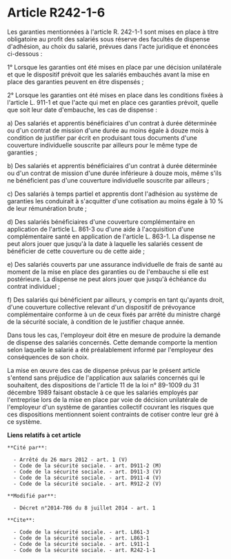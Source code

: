 # Article R242-1-6

Les garanties mentionnées à l'article R. 242-1-1 sont mises en place à titre obligatoire au profit des salariés sous réserve
des facultés de dispense d'adhésion, au choix du salarié, prévues dans l'acte juridique et énoncées ci-dessous : 

1° Lorsque les garanties ont été mises en place par une décision unilatérale et que le dispositif prévoit que les salariés
embauchés avant la mise en place des garanties peuvent en être dispensés ; 

2° Lorsque les garanties ont été mises en place dans les conditions fixées à l'article L. 911-1 et que l'acte qui met en
place ces garanties prévoit, quelle que soit leur date d'embauche, les cas de dispense : 

a) Des salariés et apprentis bénéficiaires d'un contrat à durée déterminée ou d'un contrat de mission d'une durée au moins
égale à douze mois à condition de justifier par écrit en produisant tous documents d'une couverture individuelle souscrite
par ailleurs pour le même type de garanties ; 

b) Des salariés et apprentis bénéficiaires d'un contrat à durée déterminée ou d'un contrat de mission d'une durée inférieure
à douze mois, même s'ils ne bénéficient pas d'une couverture individuelle souscrite par ailleurs ; 

c) Des salariés à temps partiel et apprentis dont l'adhésion au système de garanties les conduirait à s'acquitter d'une
cotisation au moins égale à 10 % de leur rémunération brute ; 

d) Des salariés bénéficiaires d'une couverture complémentaire en application de l'article L. 861-3 ou d'une aide à
l'acquisition d'une complémentaire santé en application de l'article L. 863-1. La dispense ne peut alors jouer que jusqu'à la
date à laquelle les salariés cessent de bénéficier de cette couverture ou de cette aide ;

e) Des salariés couverts par une assurance individuelle de frais de santé au moment de la mise en place des garanties ou de
l'embauche si elle est postérieure. La dispense ne peut alors jouer que jusqu'à échéance du contrat individuel ;

f) Des salariés qui bénéficient par ailleurs, y compris en tant qu'ayants droit, d'une couverture collective relevant d'un
dispositif de prévoyance complémentaire conforme à un de ceux fixés par arrêté du ministre chargé de la sécurité sociale, à
condition de le justifier chaque année. 

Dans tous les cas, l'employeur doit être en mesure de produire la demande de dispense des salariés concernés. Cette demande
comporte la mention selon laquelle le salarié a été préalablement informé par l'employeur des conséquences de son choix. 

La mise en œuvre des cas de dispense prévus par le présent article s'entend sans préjudice de l'application aux salariés
concernés qui le souhaitent, des dispositions de l'article 11 de la loi n° 89-1009 du 31 décembre 1989 faisant obstacle à ce
que les salariés employés par l'entreprise lors de la mise en place par voie de décision unilatérale de l'employeur d'un
système de garanties collectif couvrant les risques que ces dispositions mentionnent soient contraints de cotiser contre leur
gré à ce système.

**Liens relatifs à cet article**

	**Cité par**:

	  - Arrêté du 26 mars 2012 - art. 1 (V)
	  - Code de la sécurité sociale. - art. D911-2 (M)
	  - Code de la sécurité sociale. - art. D911-3 (V)
	  - Code de la sécurité sociale. - art. D911-4 (V)
	  - Code de la sécurité sociale. - art. R912-2 (V)

	**Modifié par**:

	  - Décret n°2014-786 du 8 juillet 2014 - art. 1

	**Cite**:

	  - Code de la sécurité sociale. - art. L861-3
	  - Code de la sécurité sociale. - art. L863-1
	  - Code de la sécurité sociale. - art. L911-1
	  - Code de la sécurité sociale. - art. R242-1-1
